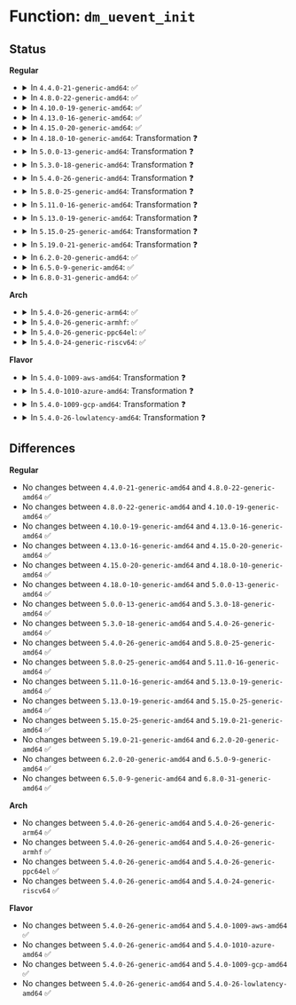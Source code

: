 # Function: <code>dm_uevent_init</code>

## Status
<b>Regular</b>
<ul>
<li>
<details>
<summary>In <code>4.4.0-21-generic-amd64</code>: ✅</summary>

```c
int dm_uevent_init()
```

```json
{
  "name": "dm_uevent_init",
  "collision_type": "Unique Global",
  "inline_type": "No",
  "funcs": [
    {
      "addr": 18446744071585791984,
      "name": "dm_uevent_init",
      "external": true,
      "loc": "drivers/md/dm-uevent.c:205",
      "file": "drivers/md/dm-uevent.c",
      "inline": "seen, unknown",
      "caller_inline": [],
      "caller_func": [
        "drivers/md/dm.c:local_init"
      ]
    }
  ],
  "symbols": [
    {
      "addr": 18446744071585791984,
      "name": "dm_uevent_init",
      "section": ".text",
      "bind": "STB_GLOBAL",
      "size": 71
    }
  ]
}
```
</details>
</li>
<li>
<details>
<summary>In <code>4.8.0-22-generic-amd64</code>: ✅</summary>

```c
int dm_uevent_init()
```

```json
{
  "name": "dm_uevent_init",
  "collision_type": "Unique Global",
  "inline_type": "No",
  "funcs": [
    {
      "addr": 18446744071586190320,
      "name": "dm_uevent_init",
      "external": true,
      "loc": "drivers/md/dm-uevent.c:205",
      "file": "drivers/md/dm-uevent.c",
      "inline": "seen, unknown",
      "caller_inline": [],
      "caller_func": [
        "drivers/md/dm.c:local_init"
      ]
    }
  ],
  "symbols": [
    {
      "addr": 18446744071586190320,
      "name": "dm_uevent_init",
      "section": ".text",
      "bind": "STB_GLOBAL",
      "size": 71
    }
  ]
}
```
</details>
</li>
<li>
<details>
<summary>In <code>4.10.0-19-generic-amd64</code>: ✅</summary>

```c
int dm_uevent_init()
```

```json
{
  "name": "dm_uevent_init",
  "collision_type": "Unique Global",
  "inline_type": "No",
  "funcs": [
    {
      "addr": 18446744071586394448,
      "name": "dm_uevent_init",
      "external": true,
      "loc": "drivers/md/dm-uevent.c:205",
      "file": "drivers/md/dm-uevent.c",
      "inline": "seen, unknown",
      "caller_inline": [],
      "caller_func": [
        "drivers/md/dm.c:local_init"
      ]
    }
  ],
  "symbols": [
    {
      "addr": 18446744071586394448,
      "name": "dm_uevent_init",
      "section": ".text",
      "bind": "STB_GLOBAL",
      "size": 71
    }
  ]
}
```
</details>
</li>
<li>
<details>
<summary>In <code>4.13.0-16-generic-amd64</code>: ✅</summary>

```c
int dm_uevent_init()
```

```json
{
  "name": "dm_uevent_init",
  "collision_type": "Unique Global",
  "inline_type": "No",
  "funcs": [
    {
      "addr": 18446744071586496304,
      "name": "dm_uevent_init",
      "external": true,
      "loc": "drivers/md/dm-uevent.c:205",
      "file": "drivers/md/dm-uevent.c",
      "inline": "seen, unknown",
      "caller_inline": [],
      "caller_func": [
        "drivers/md/dm.c:local_init"
      ]
    }
  ],
  "symbols": [
    {
      "addr": 18446744071586496304,
      "name": "dm_uevent_init",
      "section": ".text",
      "bind": "STB_GLOBAL",
      "size": 71
    }
  ]
}
```
</details>
</li>
<li>
<details>
<summary>In <code>4.15.0-20-generic-amd64</code>: ✅</summary>

```c
int dm_uevent_init()
```

```json
{
  "name": "dm_uevent_init",
  "collision_type": "Unique Global",
  "inline_type": "No",
  "funcs": [
    {
      "addr": 18446744071586964144,
      "name": "dm_uevent_init",
      "external": true,
      "loc": "drivers/md/dm-uevent.c:205",
      "file": "drivers/md/dm-uevent.c",
      "inline": "seen, unknown",
      "caller_inline": [],
      "caller_func": [
        "drivers/md/dm.c:local_init"
      ]
    }
  ],
  "symbols": [
    {
      "addr": 18446744071586964144,
      "name": "dm_uevent_init",
      "section": ".text",
      "bind": "STB_GLOBAL",
      "size": 71
    }
  ]
}
```
</details>
</li>
<li>
<details>
<summary>In <code>4.18.0-10-generic-amd64</code>: Transformation ❓</summary>

```c
int dm_uevent_init()
```

```json
{
  "name": "dm_uevent_init",
  "collision_type": "Unique Global",
  "inline_type": "No",
  "funcs": [
    {
      "addr": 0,
      "name": "dm_uevent_init",
      "external": true,
      "loc": "drivers/md/dm-uevent.c:205",
      "file": "drivers/md/dm-uevent.c",
      "inline": "seen, unknown",
      "caller_inline": [],
      "caller_func": [
        "drivers/md/dm.c:local_init"
      ]
    }
  ],
  "symbols": [
    {
      "addr": 18446744071587259844,
      "name": "dm_uevent_init.cold.6",
      "section": ".text",
      "bind": "STB_LOCAL",
      "size": 19
    },
    {
      "addr": 18446744071587259488,
      "name": "dm_uevent_init",
      "section": ".text",
      "bind": "STB_GLOBAL",
      "size": 59
    }
  ]
}
```
</details>
</li>
<li>
<details>
<summary>In <code>5.0.0-13-generic-amd64</code>: Transformation ❓</summary>

```c
int dm_uevent_init()
```

```json
{
  "name": "dm_uevent_init",
  "collision_type": "Unique Global",
  "inline_type": "No",
  "funcs": [
    {
      "addr": 0,
      "name": "dm_uevent_init",
      "external": true,
      "loc": "drivers/md/dm-uevent.c:205",
      "file": "drivers/md/dm-uevent.c",
      "inline": "seen, unknown",
      "caller_inline": [],
      "caller_func": [
        "drivers/md/dm.c:local_init"
      ]
    }
  ],
  "symbols": [
    {
      "addr": 18446744071587440468,
      "name": "dm_uevent_init.cold.6",
      "section": ".text",
      "bind": "STB_LOCAL",
      "size": 19
    },
    {
      "addr": 18446744071587440112,
      "name": "dm_uevent_init",
      "section": ".text",
      "bind": "STB_GLOBAL",
      "size": 59
    }
  ]
}
```
</details>
</li>
<li>
<details>
<summary>In <code>5.3.0-18-generic-amd64</code>: Transformation ❓</summary>

```c
int dm_uevent_init()
```

```json
{
  "name": "dm_uevent_init",
  "collision_type": "Unique Global",
  "inline_type": "No",
  "funcs": [
    {
      "addr": 0,
      "name": "dm_uevent_init",
      "external": true,
      "loc": "drivers/md/dm-uevent.c:192",
      "file": "drivers/md/dm-uevent.c",
      "inline": "seen, unknown",
      "caller_inline": [],
      "caller_func": [
        "drivers/md/dm.c:local_init"
      ]
    }
  ],
  "symbols": [
    {
      "addr": 18446744071587712853,
      "name": "dm_uevent_init.cold",
      "section": ".text",
      "bind": "STB_LOCAL",
      "size": 19
    },
    {
      "addr": 18446744071587712496,
      "name": "dm_uevent_init",
      "section": ".text",
      "bind": "STB_GLOBAL",
      "size": 59
    }
  ]
}
```
</details>
</li>
<li>
<details>
<summary>In <code>5.4.0-26-generic-amd64</code>: Transformation ❓</summary>

```c
int dm_uevent_init()
```

```json
{
  "name": "dm_uevent_init",
  "collision_type": "Unique Global",
  "inline_type": "No",
  "funcs": [
    {
      "addr": 0,
      "name": "dm_uevent_init",
      "external": true,
      "loc": "drivers/md/dm-uevent.c:192",
      "file": "drivers/md/dm-uevent.c",
      "inline": "seen, unknown",
      "caller_inline": [],
      "caller_func": [
        "drivers/md/dm.c:local_init"
      ]
    }
  ],
  "symbols": [
    {
      "addr": 18446744071587917157,
      "name": "dm_uevent_init.cold",
      "section": ".text",
      "bind": "STB_LOCAL",
      "size": 19
    },
    {
      "addr": 18446744071587916800,
      "name": "dm_uevent_init",
      "section": ".text",
      "bind": "STB_GLOBAL",
      "size": 59
    }
  ]
}
```
</details>
</li>
<li>
<details>
<summary>In <code>5.8.0-25-generic-amd64</code>: Transformation ❓</summary>

```c
int dm_uevent_init()
```

```json
{
  "name": "dm_uevent_init",
  "collision_type": "Unique Global",
  "inline_type": "No",
  "funcs": [
    {
      "addr": 0,
      "name": "dm_uevent_init",
      "external": true,
      "loc": "drivers/md/dm-uevent.c:192",
      "file": "drivers/md/dm-uevent.c",
      "inline": "seen, unknown",
      "caller_inline": [],
      "caller_func": [
        "drivers/md/dm.c:local_init"
      ]
    }
  ],
  "symbols": [
    {
      "addr": 18446744071588768787,
      "name": "dm_uevent_init.cold",
      "section": ".text",
      "bind": "STB_LOCAL",
      "size": 19
    },
    {
      "addr": 18446744071588768416,
      "name": "dm_uevent_init",
      "section": ".text",
      "bind": "STB_GLOBAL",
      "size": 59
    }
  ]
}
```
</details>
</li>
<li>
<details>
<summary>In <code>5.11.0-16-generic-amd64</code>: Transformation ❓</summary>

```c
int dm_uevent_init()
```

```json
{
  "name": "dm_uevent_init",
  "collision_type": "Unique Global",
  "inline_type": "No",
  "funcs": [
    {
      "addr": 0,
      "name": "dm_uevent_init",
      "external": true,
      "loc": "drivers/md/dm-uevent.c:192",
      "file": "drivers/md/dm-uevent.c",
      "inline": "seen, unknown",
      "caller_inline": [],
      "caller_func": [
        "drivers/md/dm.c:local_init"
      ]
    }
  ],
  "symbols": [
    {
      "addr": 18446744071591591964,
      "name": "dm_uevent_init.cold",
      "section": ".text",
      "bind": "STB_LOCAL",
      "size": 19
    },
    {
      "addr": 18446744071588788144,
      "name": "dm_uevent_init",
      "section": ".text",
      "bind": "STB_GLOBAL",
      "size": 59
    }
  ]
}
```
</details>
</li>
<li>
<details>
<summary>In <code>5.13.0-19-generic-amd64</code>: Transformation ❓</summary>

```c
int dm_uevent_init()
```

```json
{
  "name": "dm_uevent_init",
  "collision_type": "Unique Global",
  "inline_type": "No",
  "funcs": [
    {
      "addr": 0,
      "name": "dm_uevent_init",
      "external": true,
      "loc": "drivers/md/dm-uevent.c:192",
      "file": "drivers/md/dm-uevent.c",
      "inline": "seen, unknown",
      "caller_inline": [],
      "caller_func": [
        "drivers/md/dm.c:local_init"
      ]
    }
  ],
  "symbols": [
    {
      "addr": 18446744071591535059,
      "name": "dm_uevent_init.cold",
      "section": ".text",
      "bind": "STB_LOCAL",
      "size": 19
    },
    {
      "addr": 18446744071588673936,
      "name": "dm_uevent_init",
      "section": ".text",
      "bind": "STB_GLOBAL",
      "size": 59
    }
  ]
}
```
</details>
</li>
<li>
<details>
<summary>In <code>5.15.0-25-generic-amd64</code>: Transformation ❓</summary>

```c
int dm_uevent_init()
```

```json
{
  "name": "dm_uevent_init",
  "collision_type": "Unique Global",
  "inline_type": "No",
  "funcs": [
    {
      "addr": 0,
      "name": "dm_uevent_init",
      "external": true,
      "loc": "drivers/md/dm-uevent.c:192",
      "file": "drivers/md/dm-uevent.c",
      "inline": "seen, unknown",
      "caller_inline": [],
      "caller_func": [
        "drivers/md/dm.c:local_init"
      ]
    }
  ],
  "symbols": [
    {
      "addr": 18446744071592647989,
      "name": "dm_uevent_init.cold",
      "section": ".text",
      "bind": "STB_LOCAL",
      "size": 19
    },
    {
      "addr": 18446744071589352224,
      "name": "dm_uevent_init",
      "section": ".text",
      "bind": "STB_GLOBAL",
      "size": 59
    }
  ]
}
```
</details>
</li>
<li>
<details>
<summary>In <code>5.19.0-21-generic-amd64</code>: Transformation ❓</summary>

```c
int dm_uevent_init()
```

```json
{
  "name": "dm_uevent_init",
  "collision_type": "Unique Global",
  "inline_type": "No",
  "funcs": [
    {
      "addr": 0,
      "name": "dm_uevent_init",
      "external": true,
      "loc": "drivers/md/dm-uevent.c:192",
      "file": "drivers/md/dm-uevent.c",
      "inline": "seen, unknown",
      "caller_inline": [],
      "caller_func": [
        "drivers/md/dm.c:local_init"
      ]
    }
  ],
  "symbols": [
    {
      "addr": 18446744071594533021,
      "name": "dm_uevent_init.cold",
      "section": ".text",
      "bind": "STB_LOCAL",
      "size": 19
    },
    {
      "addr": 18446744071590826112,
      "name": "dm_uevent_init",
      "section": ".text",
      "bind": "STB_GLOBAL",
      "size": 74
    }
  ]
}
```
</details>
</li>
<li>
<details>
<summary>In <code>6.2.0-20-generic-amd64</code>: ✅</summary>

```c
int dm_uevent_init()
```

```json
{
  "name": "dm_uevent_init",
  "collision_type": "Unique Global",
  "inline_type": "No",
  "funcs": [
    {
      "addr": 18446744071592514320,
      "name": "dm_uevent_init",
      "external": true,
      "loc": "drivers/md/dm-uevent.c:192",
      "file": "drivers/md/dm-uevent.c",
      "inline": "seen, unknown",
      "caller_inline": [],
      "caller_func": [
        "drivers/md/dm.c:local_init"
      ]
    }
  ],
  "symbols": [
    {
      "addr": 18446744071592514320,
      "name": "dm_uevent_init",
      "section": ".text",
      "bind": "STB_GLOBAL",
      "size": 101
    }
  ]
}
```
</details>
</li>
<li>
<details>
<summary>In <code>6.5.0-9-generic-amd64</code>: ✅</summary>

```c
int dm_uevent_init()
```

```json
{
  "name": "dm_uevent_init",
  "collision_type": "Unique Global",
  "inline_type": "No",
  "funcs": [
    {
      "addr": 18446744071592944784,
      "name": "dm_uevent_init",
      "external": true,
      "loc": "drivers/md/dm-uevent.c:192",
      "file": "drivers/md/dm-uevent.c",
      "inline": "seen, unknown",
      "caller_inline": [],
      "caller_func": [
        "drivers/md/dm.c:local_init"
      ]
    }
  ],
  "symbols": [
    {
      "addr": 18446744071592944784,
      "name": "dm_uevent_init",
      "section": ".text",
      "bind": "STB_GLOBAL",
      "size": 101
    }
  ]
}
```
</details>
</li>
<li>
<details>
<summary>In <code>6.8.0-31-generic-amd64</code>: ✅</summary>

```c
int dm_uevent_init()
```

```json
{
  "name": "dm_uevent_init",
  "collision_type": "Unique Global",
  "inline_type": "No",
  "funcs": [
    {
      "addr": 18446744071593694560,
      "name": "dm_uevent_init",
      "external": true,
      "loc": "drivers/md/dm-uevent.c:192",
      "file": "drivers/md/dm-uevent.c",
      "inline": "seen, unknown",
      "caller_inline": [],
      "caller_func": [
        "drivers/md/dm.c:local_init"
      ]
    }
  ],
  "symbols": [
    {
      "addr": 18446744071593694560,
      "name": "dm_uevent_init",
      "section": ".text",
      "bind": "STB_GLOBAL",
      "size": 101
    }
  ]
}
```
</details>
</li>
</ul>
<b>Arch</b>
<ul>
<li>
<details>
<summary>In <code>5.4.0-26-generic-arm64</code>: ✅</summary>

```c
int dm_uevent_init()
```

```json
{
  "name": "dm_uevent_init",
  "collision_type": "Unique Global",
  "inline_type": "No",
  "funcs": [
    {
      "addr": 18446603336501149416,
      "name": "dm_uevent_init",
      "external": true,
      "loc": "drivers/md/dm-uevent.c:192",
      "file": "drivers/md/dm-uevent.c",
      "inline": "seen, unknown",
      "caller_inline": [],
      "caller_func": [
        "drivers/md/dm.c:local_init"
      ]
    }
  ],
  "symbols": [
    {
      "addr": 18446603336501149416,
      "name": "dm_uevent_init",
      "section": ".text",
      "bind": "STB_GLOBAL",
      "size": 92
    }
  ]
}
```
</details>
</li>
<li>
<details>
<summary>In <code>5.4.0-26-generic-armhf</code>: ✅</summary>

```c
int dm_uevent_init()
```

```json
{
  "name": "dm_uevent_init",
  "collision_type": "Unique Global",
  "inline_type": "No",
  "funcs": [
    {
      "addr": 3233661944,
      "name": "dm_uevent_init",
      "external": true,
      "loc": "drivers/md/dm-uevent.c:192",
      "file": "drivers/md/dm-uevent.c",
      "inline": "seen, unknown",
      "caller_inline": [],
      "caller_func": [
        "drivers/md/dm.c:local_init"
      ]
    }
  ],
  "symbols": [
    {
      "addr": 3233661944,
      "name": "dm_uevent_init",
      "section": ".text",
      "bind": "STB_GLOBAL",
      "size": 108
    }
  ]
}
```
</details>
</li>
<li>
<details>
<summary>In <code>5.4.0-26-generic-ppc64el</code>: ✅</summary>

```c
int dm_uevent_init()
```

```json
{
  "name": "dm_uevent_init",
  "collision_type": "Unique Global",
  "inline_type": "No",
  "funcs": [
    {
      "addr": 13835058055294656144,
      "name": "dm_uevent_init",
      "external": true,
      "loc": "drivers/md/dm-uevent.c:192",
      "file": "drivers/md/dm-uevent.c",
      "inline": "seen, unknown",
      "caller_inline": [],
      "caller_func": [
        "drivers/md/dm.c:local_init"
      ]
    }
  ],
  "symbols": [
    {
      "addr": 13835058055294656144,
      "name": "dm_uevent_init",
      "section": ".text",
      "bind": "STB_GLOBAL",
      "size": 124
    }
  ]
}
```
</details>
</li>
<li>
<details>
<summary>In <code>5.4.0-24-generic-riscv64</code>: ✅</summary>

```c
int dm_uevent_init()
```

```json
{
  "name": "dm_uevent_init",
  "collision_type": "Unique Global",
  "inline_type": "No",
  "funcs": [
    {
      "addr": 18446743936277860560,
      "name": "dm_uevent_init",
      "external": true,
      "loc": "drivers/md/dm-uevent.c:192",
      "file": "drivers/md/dm-uevent.c",
      "inline": "seen, unknown",
      "caller_inline": [],
      "caller_func": [
        "drivers/md/dm.c:local_init"
      ]
    }
  ],
  "symbols": [
    {
      "addr": 18446743936277860560,
      "name": "dm_uevent_init",
      "section": ".text",
      "bind": "STB_GLOBAL",
      "size": 88
    }
  ]
}
```
</details>
</li>
</ul>
<b>Flavor</b>
<ul>
<li>
<details>
<summary>In <code>5.4.0-1009-aws-amd64</code>: Transformation ❓</summary>

```c
int dm_uevent_init()
```

```json
{
  "name": "dm_uevent_init",
  "collision_type": "Unique Global",
  "inline_type": "No",
  "funcs": [
    {
      "addr": 0,
      "name": "dm_uevent_init",
      "external": true,
      "loc": "drivers/md/dm-uevent.c:192",
      "file": "drivers/md/dm-uevent.c",
      "inline": "seen, unknown",
      "caller_inline": [],
      "caller_func": [
        "drivers/md/dm.c:local_init"
      ]
    }
  ],
  "symbols": [
    {
      "addr": 18446744071587548133,
      "name": "dm_uevent_init.cold",
      "section": ".text",
      "bind": "STB_LOCAL",
      "size": 19
    },
    {
      "addr": 18446744071587547776,
      "name": "dm_uevent_init",
      "section": ".text",
      "bind": "STB_GLOBAL",
      "size": 59
    }
  ]
}
```
</details>
</li>
<li>
<details>
<summary>In <code>5.4.0-1010-azure-amd64</code>: Transformation ❓</summary>

```c
int dm_uevent_init()
```

```json
{
  "name": "dm_uevent_init",
  "collision_type": "Unique Global",
  "inline_type": "No",
  "funcs": [
    {
      "addr": 0,
      "name": "dm_uevent_init",
      "external": true,
      "loc": "drivers/md/dm-uevent.c:192",
      "file": "drivers/md/dm-uevent.c",
      "inline": "seen, unknown",
      "caller_inline": [],
      "caller_func": [
        "drivers/md/dm.c:local_init"
      ]
    }
  ],
  "symbols": [
    {
      "addr": 18446744071587316229,
      "name": "dm_uevent_init.cold",
      "section": ".text",
      "bind": "STB_LOCAL",
      "size": 19
    },
    {
      "addr": 18446744071587315872,
      "name": "dm_uevent_init",
      "section": ".text",
      "bind": "STB_GLOBAL",
      "size": 59
    }
  ]
}
```
</details>
</li>
<li>
<details>
<summary>In <code>5.4.0-1009-gcp-amd64</code>: Transformation ❓</summary>

```c
int dm_uevent_init()
```

```json
{
  "name": "dm_uevent_init",
  "collision_type": "Unique Global",
  "inline_type": "No",
  "funcs": [
    {
      "addr": 0,
      "name": "dm_uevent_init",
      "external": true,
      "loc": "drivers/md/dm-uevent.c:192",
      "file": "drivers/md/dm-uevent.c",
      "inline": "seen, unknown",
      "caller_inline": [],
      "caller_func": [
        "drivers/md/dm.c:local_init"
      ]
    }
  ],
  "symbols": [
    {
      "addr": 18446744071587873301,
      "name": "dm_uevent_init.cold",
      "section": ".text",
      "bind": "STB_LOCAL",
      "size": 19
    },
    {
      "addr": 18446744071587872944,
      "name": "dm_uevent_init",
      "section": ".text",
      "bind": "STB_GLOBAL",
      "size": 59
    }
  ]
}
```
</details>
</li>
<li>
<details>
<summary>In <code>5.4.0-26-lowlatency-amd64</code>: Transformation ❓</summary>

```c
int dm_uevent_init()
```

```json
{
  "name": "dm_uevent_init",
  "collision_type": "Unique Global",
  "inline_type": "No",
  "funcs": [
    {
      "addr": 0,
      "name": "dm_uevent_init",
      "external": true,
      "loc": "drivers/md/dm-uevent.c:192",
      "file": "drivers/md/dm-uevent.c",
      "inline": "seen, unknown",
      "caller_inline": [],
      "caller_func": [
        "drivers/md/dm.c:local_init"
      ]
    }
  ],
  "symbols": [
    {
      "addr": 18446744071587988437,
      "name": "dm_uevent_init.cold",
      "section": ".text",
      "bind": "STB_LOCAL",
      "size": 19
    },
    {
      "addr": 18446744071587988080,
      "name": "dm_uevent_init",
      "section": ".text",
      "bind": "STB_GLOBAL",
      "size": 59
    }
  ]
}
```
</details>
</li>
</ul>

## Differences
<b>Regular</b>
<ul>
<li>
No changes between <code>4.4.0-21-generic-amd64</code> and <code>4.8.0-22-generic-amd64</code> ✅
</li>
<li>
No changes between <code>4.8.0-22-generic-amd64</code> and <code>4.10.0-19-generic-amd64</code> ✅
</li>
<li>
No changes between <code>4.10.0-19-generic-amd64</code> and <code>4.13.0-16-generic-amd64</code> ✅
</li>
<li>
No changes between <code>4.13.0-16-generic-amd64</code> and <code>4.15.0-20-generic-amd64</code> ✅
</li>
<li>
No changes between <code>4.15.0-20-generic-amd64</code> and <code>4.18.0-10-generic-amd64</code> ✅
</li>
<li>
No changes between <code>4.18.0-10-generic-amd64</code> and <code>5.0.0-13-generic-amd64</code> ✅
</li>
<li>
No changes between <code>5.0.0-13-generic-amd64</code> and <code>5.3.0-18-generic-amd64</code> ✅
</li>
<li>
No changes between <code>5.3.0-18-generic-amd64</code> and <code>5.4.0-26-generic-amd64</code> ✅
</li>
<li>
No changes between <code>5.4.0-26-generic-amd64</code> and <code>5.8.0-25-generic-amd64</code> ✅
</li>
<li>
No changes between <code>5.8.0-25-generic-amd64</code> and <code>5.11.0-16-generic-amd64</code> ✅
</li>
<li>
No changes between <code>5.11.0-16-generic-amd64</code> and <code>5.13.0-19-generic-amd64</code> ✅
</li>
<li>
No changes between <code>5.13.0-19-generic-amd64</code> and <code>5.15.0-25-generic-amd64</code> ✅
</li>
<li>
No changes between <code>5.15.0-25-generic-amd64</code> and <code>5.19.0-21-generic-amd64</code> ✅
</li>
<li>
No changes between <code>5.19.0-21-generic-amd64</code> and <code>6.2.0-20-generic-amd64</code> ✅
</li>
<li>
No changes between <code>6.2.0-20-generic-amd64</code> and <code>6.5.0-9-generic-amd64</code> ✅
</li>
<li>
No changes between <code>6.5.0-9-generic-amd64</code> and <code>6.8.0-31-generic-amd64</code> ✅
</li>
</ul>
<b>Arch</b>
<ul>
<li>
No changes between <code>5.4.0-26-generic-amd64</code> and <code>5.4.0-26-generic-arm64</code> ✅
</li>
<li>
No changes between <code>5.4.0-26-generic-amd64</code> and <code>5.4.0-26-generic-armhf</code> ✅
</li>
<li>
No changes between <code>5.4.0-26-generic-amd64</code> and <code>5.4.0-26-generic-ppc64el</code> ✅
</li>
<li>
No changes between <code>5.4.0-26-generic-amd64</code> and <code>5.4.0-24-generic-riscv64</code> ✅
</li>
</ul>
<b>Flavor</b>
<ul>
<li>
No changes between <code>5.4.0-26-generic-amd64</code> and <code>5.4.0-1009-aws-amd64</code> ✅
</li>
<li>
No changes between <code>5.4.0-26-generic-amd64</code> and <code>5.4.0-1010-azure-amd64</code> ✅
</li>
<li>
No changes between <code>5.4.0-26-generic-amd64</code> and <code>5.4.0-1009-gcp-amd64</code> ✅
</li>
<li>
No changes between <code>5.4.0-26-generic-amd64</code> and <code>5.4.0-26-lowlatency-amd64</code> ✅
</li>
</ul>

